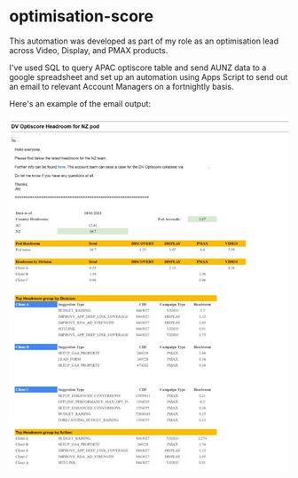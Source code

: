 # optimisation-score

This automation was developed as part of my role as an optimisation lead across Video, Display, and PMAX products.

I've used SQL to query APAC optiscore table and send AUNZ data to a google spreadsheet and set up an automation using Apps Script to send out an email to relevant Account Managers on a fortnightly basis.

Here's an example of the email output:

![image](https://github.com/j-karn/optimisation-score/blob/main/sample_output_optiscore.JPG)
